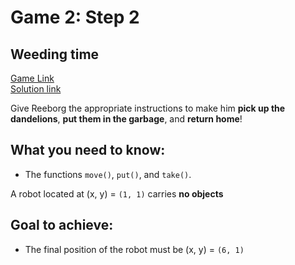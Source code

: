 # Game 2: Step 2  

## Weeding time  
[Game Link](https://reeborg.ca/reeborg.html?lang=en&mode=python&menu=worlds%2Fmenus%2Fsk_menu.json&name=Step%202&url=worlds%2Fsk%2Fstep2.json)  
[Solution link](step2.py)

Give Reeborg the appropriate instructions to make him **pick up the dandelions**, **put them in the garbage**, and **return home**!  

## What you need to know:  
  - The functions `move()`, `put()`, and `take()`.  

A robot located at (x, y) = `(1, 1)` carries **no objects**  

## Goal to achieve:  
  - The final position of the robot must be (x, y) = `(6, 1)`
